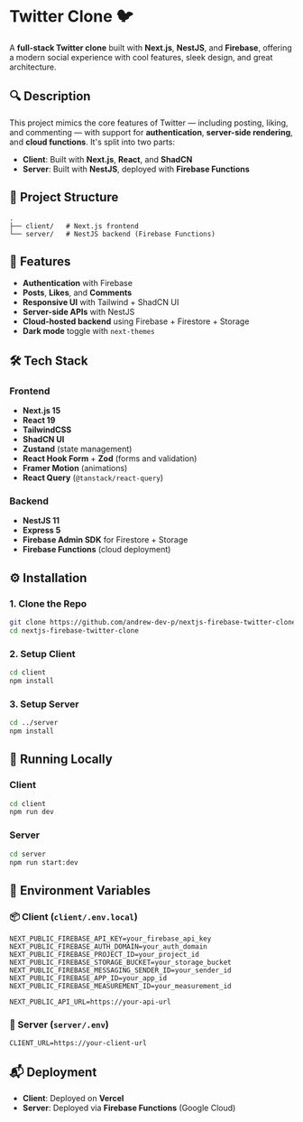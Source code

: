 # Twitter Clone 🐦

A **full-stack Twitter clone** built with **Next.js**, **NestJS**, and **Firebase**, offering a modern social experience with cool features, sleek design, and great architecture.

## 🔍 Description

This project mimics the core features of Twitter — including posting, liking, and commenting — with support for **authentication**, **server-side rendering**, and **cloud functions**. It's split into two parts:

- **Client**: Built with **Next.js**, **React**, and **ShadCN**
- **Server**: Built with **NestJS**, deployed with **Firebase Functions**

## 📁 Project Structure

```
.
├── client/   # Next.js frontend
└── server/   # NestJS backend (Firebase Functions)
```

## 🚀 Features

- **Authentication** with Firebase
- **Posts**, **Likes**, and **Comments**
- **Responsive UI** with Tailwind + ShadCN UI
- **Server-side APIs** with NestJS
- **Cloud-hosted backend** using Firebase + Firestore + Storage
- **Dark mode** toggle with `next-themes`

## 🛠️ Tech Stack

### Frontend

- **Next.js 15**
- **React 19**
- **TailwindCSS**
- **ShadCN UI**
- **Zustand** (state management)
- **React Hook Form** + **Zod** (forms and validation)
- **Framer Motion** (animations)
- **React Query** (`@tanstack/react-query`)

### Backend

- **NestJS 11**
- **Express 5**
- **Firebase Admin SDK** for Firestore + Storage
- **Firebase Functions** (cloud deployment)

## ⚙️ Installation

### 1. Clone the Repo

```bash
git clone https://github.com/andrew-dev-p/nextjs-firebase-twitter-clone.git
cd nextjs-firebase-twitter-clone
```

### 2. Setup Client

```bash
cd client
npm install
```

### 3. Setup Server

```bash
cd ../server
npm install
```

## 🧪 Running Locally

### Client

```bash
cd client
npm run dev
```

### Server

```bash
cd server
npm run start:dev
```

## 🔐 Environment Variables

### 📦 Client (`client/.env.local`)

```env
NEXT_PUBLIC_FIREBASE_API_KEY=your_firebase_api_key
NEXT_PUBLIC_FIREBASE_AUTH_DOMAIN=your_auth_domain
NEXT_PUBLIC_FIREBASE_PROJECT_ID=your_project_id
NEXT_PUBLIC_FIREBASE_STORAGE_BUCKET=your_storage_bucket
NEXT_PUBLIC_FIREBASE_MESSAGING_SENDER_ID=your_sender_id
NEXT_PUBLIC_FIREBASE_APP_ID=your_app_id
NEXT_PUBLIC_FIREBASE_MEASUREMENT_ID=your_measurement_id

NEXT_PUBLIC_API_URL=https://your-api-url
```

### 🔧 Server (`server/.env`)

```env
CLIENT_URL=https://your-client-url
```

## 📬 Deployment

- **Client**: Deployed on **Vercel**
- **Server**: Deployed via **Firebase Functions** (Google Cloud)
